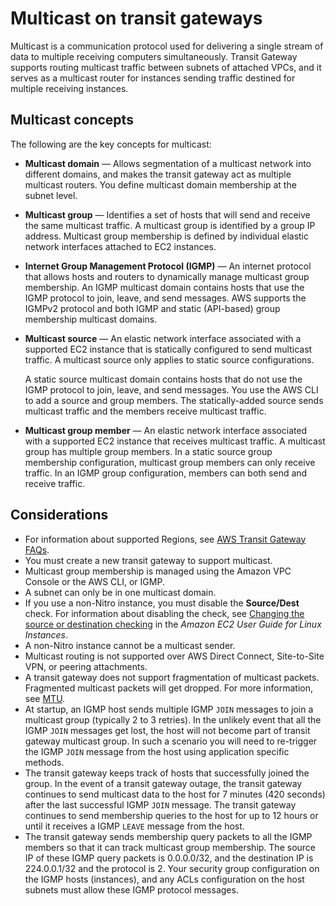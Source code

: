 # Multicast on transit gateways<a name="tgw-multicast-overview"></a>

Multicast is a communication protocol used for delivering a single stream of data to multiple receiving computers simultaneously\. Transit Gateway supports routing multicast traffic between subnets of attached VPCs, and it serves as a multicast router for instances sending traffic destined for multiple receiving instances\. 

## Multicast concepts<a name="concepts"></a>

The following are the key concepts for multicast:
+ **Multicast domain** — Allows segmentation of a multicast network into different domains, and makes the transit gateway act as multiple multicast routers\. You define multicast domain membership at the subnet level\. 
+ **Multicast group** — Identifies a set of hosts that will send and receive the same multicast traffic\. A multicast group is identified by a group IP address\. Multicast group membership is defined by individual elastic network interfaces attached to EC2 instances\.
+ **Internet Group Management Protocol \(IGMP\)** — An internet protocol that allows hosts and routers to dynamically manage multicast group membership\. An IGMP multicast domain contains hosts that use the IGMP protocol to join, leave, and send messages\. AWS supports the IGMPv2 protocol and both IGMP and static \(API\-based\) group membership multicast domains\.
+ **Multicast source** — An elastic network interface associated with a supported EC2 instance that is statically configured to send multicast traffic\. A multicast source only applies to static source configurations\. 

  A static source multicast domain contains hosts that do not use the IGMP protocol to join, leave, and send messages\. You use the AWS CLI to add a source and group members\. The statically\-added source sends multicast traffic and the members receive multicast traffic\.
+ **Multicast group member** — An elastic network interface associated with a supported EC2 instance that receives multicast traffic\. A multicast group has multiple group members\. In a static source group membership configuration, multicast group members can only receive traffic\. In an IGMP group configuration, members can both send and receive traffic\. 

## Considerations<a name="limits"></a>
+ For information about supported Regions, see [AWS Transit Gateway FAQs](https://aws.amazon.com/transit-gateway/faqs)\.
+ You must create a new transit gateway to support multicast\.
+ Multicast group membership is managed using the Amazon VPC Console or the AWS CLI, or IGMP\. 
+ A subnet can only be in one multicast domain\. 
+ If you use a non\-Nitro instance, you must disable the **Source/Dest** check\. For information about disabling the check, see [Changing the source or destination checking](https://docs.aws.amazon.com/AWSEC2/latest/UserGuide/using-eni.html#change_source_dest_check) in the *Amazon EC2 User Guide for Linux Instances*\.
+ A non\-Nitro instance cannot be a multicast sender\.
+ Multicast routing is not supported over AWS Direct Connect, Site\-to\-Site VPN, or peering attachments\.
+ A transit gateway does not support fragmentation of multicast packets\. Fragmented multicast packets will get dropped\. For more information, see [MTU](transit-gateway-quotas.md#mtu-quota)\.
+ At startup, an IGMP host sends multiple IGMP `JOIN` messages to join a multicast group \(typically 2 to 3 retries\)\. In the unlikely event that all the IGMP `JOIN` messages get lost, the host will not become part of transit gateway multicast group\. In such a scenario you will need to re\-trigger the IGMP `JOIN` message from the host using application specific methods\.
+ The transit gateway keeps track of hosts that successfully joined the group\. In the event of a transit gateway outage, the transit gateway continues to send multicast data to the host for 7 minutes \(420 seconds\) after the last successful IGMP `JOIN` message\. The transit gateway continues to send membership queries to the host for up to 12 hours or until it receives a IGMP `LEAVE` message from the host\.
+ The transit gateway sends membership query packets to all the IGMP members so that it can track multicast group membership\. The source IP of these IGMP query packets is 0\.0\.0\.0/32, and the destination IP is 224\.0\.0\.1/32 and the protocol is 2\. Your security group configuration on the IGMP hosts \(instances\), and any ACLs configuration on the host subnets must allow these IGMP protocol messages\. 